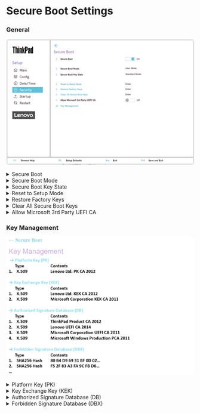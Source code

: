 # Secure Boot Settings #

### General ###

![](./img/tp_secureboot.png)

<details><summary>Secure Boot</summary>

Whether to prevent unauthorized operating systems from running at boot time.

!!! info ""
    Set to `On` if `OS Optimized Defaults` has value `On`.

Possible options:

1.	On
2.	**Off** – Default

| WMI Setting name | Values | Locked by SVP | AMD/Intel |
|:---|:---|:---|:---|
| SecureBoot | Disable, Enable | Yes* | Both |

!!! info ""
     On systems produced after 2020, Secure Boot setting can only be set to Disable using WMI when an SVP is passed.

!!! info ""
    Secure Boot can always be set to Enable without a password.

</details>

<details><summary>Secure Boot Mode</summary>

Possible modes:

1.	Setup mode
2.	**User mode** - default.


</details>

<details><summary>Secure Boot Key State</summary>

Possible modes:

1.	Custom mode
2.	**Standard mode** - default.


</details>

<details><summary>Reset to Setup Mode</summary>

This option is used to clear the current Platform Key and put the system into setup mode.

!!! info ""
    You can install your own Platform Key and customize the Secure Boot signature databases in setup mode.

!!! info ""
    Requires additional confirmation.

!!! info ""
     Secure Boot Mode will be set to Custom Mode.


</details>

<details><summary>Restore Factory Keys</summary>

Restore all keys and certificates in Secure Boot databases to factory defaults.

!!! info ""
    Any customized Secure Boot settings will be erased.

!!! info ""
    The default Platform key will be re-established along with the original signature databases including certificate for Microsoft (R) Windows 10 (R).

!!! info ""
    Requires additional confirmation.


</details>

<details><summary>Clear All Secure Boot Keys</summary>

Clear all keys and certificates in Secure Boot databases.

!!! info ""
    You can install your own keys and certificates after selecting this option.

!!! info ""
    Requires additional confirmation.


</details>

<details><summary>Allow Microsoft 3rd Party UEFI CA</summary>


Whether to allow installation of Microsoft 3rd Party UEFI CA in Secure Boot DB, and trust it in Secure Boot.

!!! info ""
    If add-on cards are supported, Microsoft 3rd Party UEFI CA will not be removed until load boot loader.

Options:

1. **Off** - Default.
2. On.

| WMI Setting name | Values | SVP or SMP Req'd | AMD/Intel |
|:---|:---|:---|:---|
| Allow3rdPartyUEFICA |  Disable, Enable | yes | both |


</details>

### Key Management ###

![](./img/securebootkeysmanagement.png)

<details><summary>Platform Key (PK)</summary>

The platform key establishes a trust relationship between the platform owner and the platform firmware.

The platform owner enrolls the public half of the key into the platform firmware.

The platform owner can later use the private half of the key to change platform ownership or to enroll a Key Exchange Key.

Standard Windows commands are supported:
- [Windows Secure Boot Key Creation and Management Guidance](https://docs.microsoft.com/en-us/windows-hardware/manufacture/desktop/windows-secure-boot-key-creation-and-management-guidance)


</details>

<details><summary>Key Exchange Key (KEK)</summary>

Key exchange keys establish a trust relationship between the operating system and the platform firmware.

Each operating system (and potentially, each 3rd party application that needs to communicate with platform firmware) enrolls a public key into the platform firmware.

 Standard Windows commands are supported:
 - [Windows Secure Boot Key Creation and Management Guidance](https://docs.microsoft.com/en-us/windows-hardware/manufacture/desktop/windows-secure-boot-key-creation-and-management-guidance)


</details>

<details><summary>Authorized Signature Database (DB)</summary>

Database keys shows the list of allowed certificates.

System will check digital signatures of bootloaders using public keys in the DB.

Only software or firmware which has a bootloader signed with a corresponding private key will be allowed to run.

 Standard Windows commands are supported:
 - [Windows Secure Boot Key Creation and Management Guidance](https://docs.microsoft.com/en-us/windows-hardware/manufacture/desktop/windows-secure-boot-key-creation-and-management-guidance)


</details>

<details><summary>Forbidden Signature Database (DBX)</summary>

Forbidden Signature Database shows not allowed certificates.

System will block any software or firmware signed with a corresponding private key.

 Standard Windows commands are supported:
 - [Windows Secure Boot Key Creation and Management Guidance](https://docs.microsoft.com/en-us/windows-hardware/manufacture/desktop/windows-secure-boot-key-creation-and-management-guidance)

</details>
